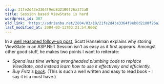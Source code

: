```yaml
---
slug: 21fe2d43e3364f9eb8d2100f26a373a8
title: Session based ViewState is hard
wordpress_id: 307
old_link: 'https://adrianba.net/2004/03/10/21fe2d43e3364f9eb8d2100f26a373a8/'
last_modified_at: 2004-03-11T03:21:54.000Z
---
```


In a
[
well reasoned follow-up post](http://www.hanselman.com/blog/PermaLink.aspx?guid=e73efd87-2cae-49af-9674-7076a054f2ca), Scott Hanselman explains why
storing ViewState in an ASP.NET Session isn't as easy as it first
appears. Amongst other good stuff, he makes two points I want to
reiterate:

  * _Spend less time writing wrongheaded plumbing code to
replace ViewState, and instead learn how to use it effectively and
efficiently._
  * _Buy Fritz's
[book](http://www.develop.com/books/essentialasp.net/)._
(This is such a well written and easy to read book - I say it is a
must have.)
